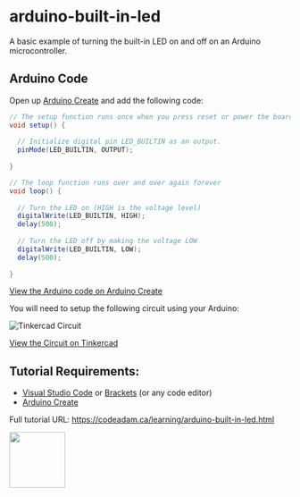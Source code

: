# arduino-built-in-led

A basic example of turning the built-in LED on and off on an Arduino microcontroller.

## Arduino Code

Open up [Arduino Create](https://create.arduino.cc/editor/) and add the following code:

```csharp
// The setup function runs once when you press reset or power the board
void setup() {
  
  // Initialize digital pin LED_BUILTIN as an output.
  pinMode(LED_BUILTIN, OUTPUT);
  
}

// The loop function runs over and over again forever
void loop() {
  
  // Turn the LED on (HIGH is the voltage level)
  digitalWrite(LED_BUILTIN, HIGH);
  delay(500);
  
  // Turn the LED off by making the voltage LOW
  digitalWrite(LED_BUILTIN, LOW);
  delay(500);
  
}
```

[View the Arduino code on Arduino Create](https://create.arduino.cc/editor/professoradam/4a7f0767-de98-4d02-bfbf-5d69dfd58710/preview)

You will need to setup the following circuit using your Arduino:

![Tinkercad Circuit](https://raw.githubusercontent.com/codeadamca/arduino-to-nodejs/master/tinkercad-built-in-led.png)

[View the Circuit on Tinkercad](https://www.tinkercad.com/things/jOaJ7mR6LAt)


## Tutorial Requirements:

* [Visual Studio Code](https://code.visualstudio.com/) or [Brackets](http://brackets.io/) (or any code editor)
* [Arduino Create](https://create.arduino.cc/editor) 

Full tutorial URL: https://codeadam.ca/learning/arduino-built-in-led.html

<a href="https://codeadam.ca">
<img src="https://codeadam.ca/images/code-block.png" width="100">
</a>
